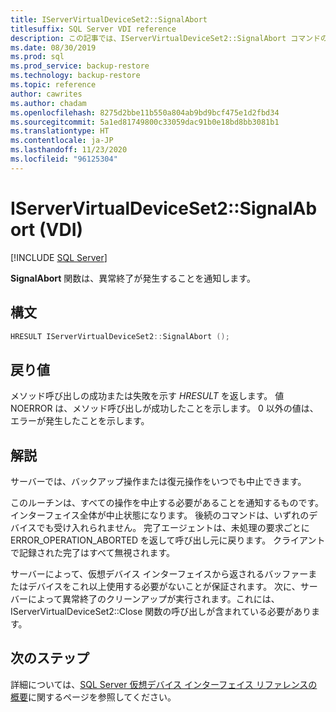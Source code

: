```yaml
---
title: IServerVirtualDeviceSet2::SignalAbort
titlesuffix: SQL Server VDI reference
description: この記事では、IServerVirtualDeviceSet2::SignalAbort コマンドのリファレンスを提供します。
ms.date: 08/30/2019
ms.prod: sql
ms.prod_service: backup-restore
ms.technology: backup-restore
ms.topic: reference
author: cawrites
ms.author: chadam
ms.openlocfilehash: 8275d2bbe11b550a804ab9bd9bcf475e1d2fbd34
ms.sourcegitcommit: 5a1ed81749800c33059dac91b0e18bd8bb3081b1
ms.translationtype: HT
ms.contentlocale: ja-JP
ms.lasthandoff: 11/23/2020
ms.locfileid: "96125304"
---
```

# <a name="iservervirtualdeviceset2signalabort-vdi"></a>IServerVirtualDeviceSet2::SignalAbort (VDI)

[!INCLUDE [SQL Server](../../../includes/applies-to-version/sqlserver.md)]

**SignalAbort** 関数は、異常終了が発生することを通知します。

## <a name="syntax"></a>構文

```c
HRESULT IServerVirtualDeviceSet2::SignalAbort ();
```

## <a name="return-value"></a>戻り値

メソッド呼び出しの成功または失敗を示す *HRESULT* を返します。 値 NOERROR は、メソッド呼び出しが成功したことを示します。 0 以外の値は、エラーが発生したことを示します。

## <a name="remarks"></a>解説

サーバーでは、バックアップ操作または復元操作をいつでも中止できます。

このルーチンは、すべての操作を中止する必要があることを通知するものです。 インターフェイス全体が中止状態になります。 後続のコマンドは、いずれのデバイスでも受け入れられません。 完了エージェントは、未処理の要求ごとに ERROR_OPERATION_ABORTED を返して呼び出し元に戻ります。 クライアントで記録された完了はすべて無視されます。

サーバーによって、仮想デバイス インターフェイスから返されるバッファーまたはデバイスをこれ以上使用する必要がないことが保証されます。 次に、サーバーによって異常終了のクリーンアップが実行されます。これには、IServerVirtualDeviceSet2::Close 関数の呼び出しが含まれている必要があります。

## <a name="next-steps"></a>次のステップ

詳細については、[SQL Server 仮想デバイス インターフェイス リファレンスの概要](reference-virtual-device-interface.md)に関するページを参照してください。